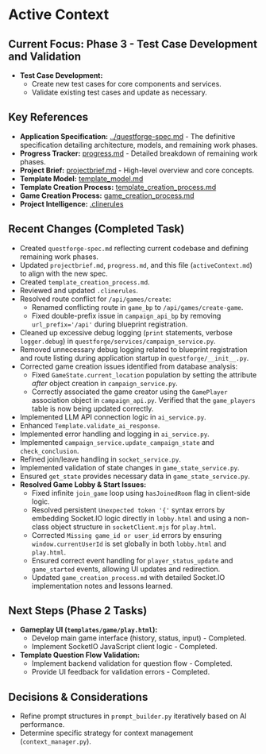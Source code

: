 # Active Context

## Current Focus: Phase 3 - Test Case Development and Validation

*   **Test Case Development:**
    *   Create new test cases for core components and services.
    *   Validate existing test cases and update as necessary.

## Key References
*   **Application Specification:** [../questforge-spec.md](../questforge-spec.md) - The definitive specification detailing architecture, models, and remaining work phases.
*   **Progress Tracker:** [progress.md](./progress.md) - Detailed breakdown of remaining work phases.
*   **Project Brief:** [projectbrief.md](./projectbrief.md) - High-level overview and core concepts.
*   **Template Model:** [template_model.md](./template_model.md)
*   **Template Creation Process:** [template_creation_process.md](./template_creation_process.md)
*   **Game Creation Process:** [game_creation_process.md](./game_creation_process.md)
*   **Project Intelligence:** [.clinerules](./.clinerules)

## Recent Changes (Completed Task)
*   Created `questforge-spec.md` reflecting current codebase and defining remaining work phases.
*   Updated `projectbrief.md`, `progress.md`, and this file (`activeContext.md`) to align with the new spec.
*   Created `template_creation_process.md`.
*   Reviewed and updated `.clinerules`.
*   Resolved route conflict for `/api/games/create`:
    * Renamed conflicting route in `game_bp` to `/api/games/create-game`.
    * Fixed double-prefix issue in `campaign_api_bp` by removing `url_prefix='/api'` during blueprint registration.
*   Cleaned up excessive debug logging (`print` statements, verbose `logger.debug`) in `questforge/services/campaign_service.py`.
*   Removed unnecessary debug logging related to blueprint registration and route listing during application startup in `questforge/__init__.py`.
*   Corrected game creation issues identified from database analysis:
    *   Fixed `GameState.current_location` population by setting the attribute *after* object creation in `campaign_service.py`.
    *   Correctly associated the game creator using the `GamePlayer` association object in `campaign_api.py`. Verified that the `game_players` table is now being updated correctly.
*   Implemented LLM API connection logic in `ai_service.py`.
*   Enhanced `Template.validate_ai_response`.
*   Implemented error handling and logging in `ai_service.py`.
*   Implemented `campaign_service.update_campaign_state` and `check_conclusion`.
*   Refined join/leave handling in `socket_service.py`.
*   Implemented validation of state changes in `game_state_service.py`.
*   Ensured `get_state` provides necessary data in `game_state_service.py`.
*   **Resolved Game Lobby & Start Issues:**
    *   Fixed infinite `join_game` loop using `hasJoinedRoom` flag in client-side logic.
    *   Resolved persistent `Unexpected token '{'` syntax errors by embedding Socket.IO logic directly in `lobby.html` and using a non-class object structure in `socketClient.mjs` for `play.html`.
    *   Corrected `Missing game_id or user_id` errors by ensuring `window.currentUserId` is set globally in both `lobby.html` and `play.html`.
    *   Ensured correct event handling for `player_status_update` and `game_started` events, allowing UI updates and redirection.
    *   Updated `game_creation_process.md` with detailed Socket.IO implementation notes and lessons learned.

## Next Steps (Phase 2 Tasks)
*   **Gameplay UI (`templates/game/play.html`):**
    *   Develop main game interface (history, status, input) - Completed.
    *   Implement SocketIO JavaScript client logic - Completed.
*   **Template Question Flow Validation:**
    *   Implement backend validation for question flow - Completed.
    *   Provide UI feedback for validation errors - Completed.

## Decisions & Considerations
*   Refine prompt structures in `prompt_builder.py` iteratively based on AI performance.
*   Determine specific strategy for context management (`context_manager.py`).
